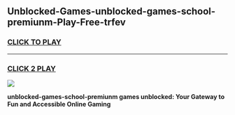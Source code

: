
## Unblocked-Games-unblocked-games-school-premiunm-Play-Free-trfev
<h3>
<a href="https://premium76.site?title=unblocked-games-school-premiunm&ref=15A">CLICK TO PLAY</a></h3>
<hr>

<h3>
<a href="https://premium76.site?title=unblocked-games-school-premiunm&ref=15A">CLICK 2 PLAY</a>
  
</h3>

<a href="https://premium76.site?title=unblocked-games-school-premiunm&ref=15A"><img src="https://clearcache.store/games.png"></a>


**unblocked-games-school-premiunm games unblocked: Your Gateway to Fun and Accessible Online Gaming**
